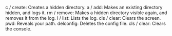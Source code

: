 c / create: Creates a hidden directory.
a / add: Makes an existing directory hidden, and logs it.
rm / remove: Makes a hidden directory visible again, and removes it from the log.
l / list: Lists the log.
cls / clear: Clears the screen.
pwd: Reveals your path.
delconfig: Deletes the config file.
cls / clear: Clears the console.
